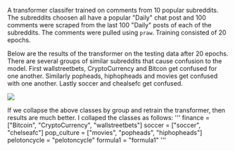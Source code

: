 A transformer classifer trained on comments from 10 popular subreddits.
The subreddits choosen all have a popular "Daily" chat post and 100 comments
were scraped from the last 100 "Daily" posts of each of the subreddits. The 
comments were pulled using `praw`. Training consisted of 20 epochs.

Below are the results of the transformer on the testing data after 20 epochs.
There are several groups of similar subreddits that cause confusion to the
model. First wallstreetbets, CryptoCurrency and Bitcon get confused for
one another. Similarly popheads, hiphopheads and movies get confused with
one another. Lastly soccer and chealsefc get confused.

![](./run_experiment/all/metrics/evaluation_ep0.png_ep0.pn) 


If we collapse the above classes by group and retrain the transformer, then 
results are much better. I collaped the classes as follows:
'''
    finance = ["Bitcoin", "CryptoCurrency", "wallstreetbets"]
    soccer = ["soccer", "chelseafc"]
    pop_culture = ["movies", "popheads", "hiphopheads"]
    pelotoncycle = "pelotoncycle"
    formula1 = "formula1"
'''
